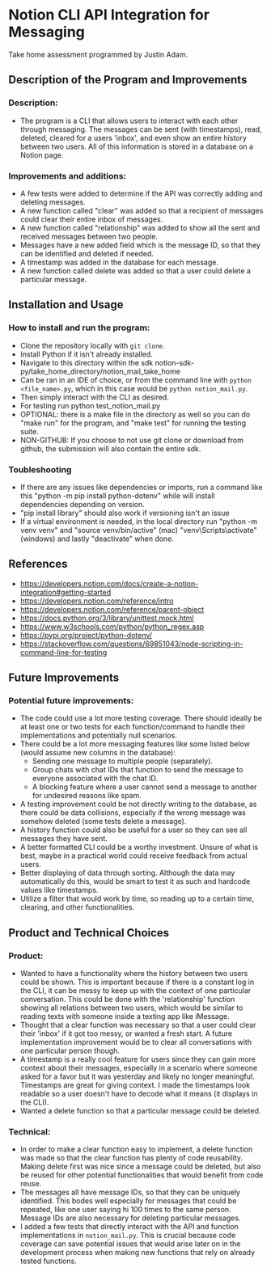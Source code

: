 # Notion CLI API Integration for Messaging
Take home assessment programmed by Justin Adam.

## Description of the Program and Improvements

### Description:
- The program is a CLI that allows users to interact with each other through messaging. The messages can be sent (with timestamps), read, deleted, cleared for a users 'inbox', and even show an entire history between two users. All of this information is stored in a database on a Notion page. 

### Improvements and additions:
- A few tests were added to determine if the API was correctly adding and deleting messages.
- A new function called "clear" was added so that a recipient of messages could clear their entire inbox of messages.
- A new function called "relationship" was added to show all the sent and received messages between two people.
- Messages have a new added field which is the message ID, so that they can be identified and deleted if needed.
- A timestamp was added in the database for each message.
- A new function called delete was added so that a user could delete a particular message.

## Installation and Usage

### How to install and run the program:
- Clone the repository locally with `git clone`.
- Install Python if it isn't already installed.
- Navigate to this directory within the sdk notion-sdk-py/take_home_directory/notion_mail_take_home
- Can be ran in an IDE of choice, or from the command line with `python <file_name>.py`, which in this case would be `python notion_mail.py`.
- Then simply interact with the CLI as desired.
- For testing run python test_notion_mail.py
- OPTIONAL: there is a make file in the directory as well so you can do "make run" for the program, and "make test" for running the testing suite.
- NON-GITHUB: If you choose to not use git clone or download from github, the submission will also contain the entire sdk.

### Toubleshooting
- If there are any issues like dependencies or imports, run a command like this "python -m pip install python-dotenv" while will install dependencies depending on version.
- "pip install library" should also work if versioning isn't an issue 
- If a virtual environment is needed, in the local directory run "python -m venv venv" and "source venv/bin/active" (mac) "venv\Scripts\activate" (windows) and lastly "deactivate" when done. 

## References

- https://developers.notion.com/docs/create-a-notion-integration#getting-started
- https://developers.notion.com/reference/intro
- https://developers.notion.com/reference/parent-object
- https://docs.python.org/3/library/unittest.mock.html
- https://www.w3schools.com/python/python_regex.asp
- https://pypi.org/project/python-dotenv/
- https://stackoverflow.com/questions/69851043/node-scripting-in-command-line-for-testing

## Future Improvements

### Potential future improvements:
- The code could use a lot more testing coverage. There should ideally be at least one or two tests for each function/command to handle their implementations and potentially null scenarios.
- There could be a lot more messaging features like some listed below (would assume new columns in the database):
  - Sending one message to multiple people (separately).
  - Group chats with chat IDs that function to send the message to everyone associated with the chat ID.
  - A blocking feature where a user cannot send a message to another for undesired reasons like spam.
- A testing improvement could be not directly writing to the database, as there could be data collisions, especially if the wrong message was somehow deleted (some tests delete a message).
- A history function could also be useful for a user so they can see all messages they have sent.
- A better formatted CLI could be a worthy investment. Unsure of what is best, maybe in a practical world could receive feedback from actual users.
- Better displaying of data through sorting. Although the data may automatically do this, would be smart to test it as such and hardcode values like timestamps.
- Utilize a filter that would work by time, so reading up to a certain time, clearing, and other functionalities.

## Product and Technical Choices

### Product:
- Wanted to have a functionality where the history between two users could be shown. This is important because if there is a constant log in the CLI, it can be messy to keep up with the context of one particular conversation. This could be done with the 'relationship' function showing all relations between two users, which would be similar to reading texts with someone inside a texting app like iMessage.
- Thought that a clear function was necessary so that a user could clear their 'inbox' if it got too messy, or wanted a fresh start. A future implementation improvement would be to clear all conversations with one particular person though.
- A timestamp is a really cool feature for users since they can gain more context about their messages, especially in a scenario where someone asked for a favor but it was yesterday and likely no longer meaningful. Timestamps are great for giving context. I made the timestamps look readable so a user doesn't have to decode what it means (it displays in the CLI).
- Wanted a delete function so that a particular message could be deleted.

### Technical:
- In order to make a clear function easy to implement, a delete function was made so that the clear function has plenty of code reusability. Making delete first was nice since a message could be deleted, but also be reused for other potential functionalities that would benefit from code reuse.
- The messages all have message IDs, so that they can be uniquely identified. This bodes well especially for messages that could be repeated, like one user saying hi 100 times to the same person. Message IDs are also necessary for deleting particular messages.
- I added a few tests that directly interact with the API and function implementations in `notion_mail.py`. This is crucial because code coverage can save potential issues that would arise later on in the development process when making new functions that rely on already tested functions.
